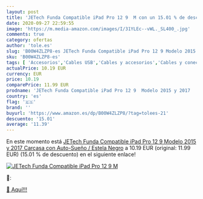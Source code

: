 ```yaml
---
layout: post
title: 'JETech Funda Compatible iPad Pro 12 9  M con un 15.01 % de descuento'
date: 2020-09-27 22:59:55
image: 'https://m.media-amazon.com/images/I/31YLEc--vWL._SL400_.jpg'
comments: true
category: ofertas
author: 'tole.es'
slug: 'B00W4ZLZP8-es JETech Funda Compatible iPad Pro 12 9 Modelo 2015 y 2017...'
sku: 'B00W4ZLZP8-es'
tags: [ 'Accesorios','Cables USB','Cables y accesorios','Cables y conectores','Informática','ipad', ]
actualPrice: 10.19 EUR
currency: EUR
price: 10.19
comparePrice: 11.99 EUR
prodname: 'JETech Funda Compatible iPad Pro 12 9  Modelo 2015 y 2017   Carcasa con Auto-Sueño / Estela  Negro'
country: 'es'
flag: '🇪🇸'
brand: ''
buyurl: 'https://www.amazon.es/dp/B00W4ZLZP8/?tag=tolees-21'
descuento: '15.01'
average: '11.39'
---
```


En este momento está [JETech Funda Compatible iPad Pro 12 9  Modelo 2015 y 2017   Carcasa con Auto-Sueño / Estela  Negro](https://www.amazon.es/dp/B00W4ZLZP8/?tag=tolees-21) a 10.19 EUR (original: 11.99 EUR) (15.01 %  de descuento) en el siguiente enlace!

[![JETech Funda Compatible iPad Pro 12 9  M](https://m.media-amazon.com/images/I/31YLEc--vWL._SL400_.jpg)](https://www.amazon.es/dp/B00W4ZLZP8/?tag=tolees-21)

🔎:


[🛒 Aquí!!!](https://www.amazon.es/dp/B00W4ZLZP8/?tag=tolees-21)
